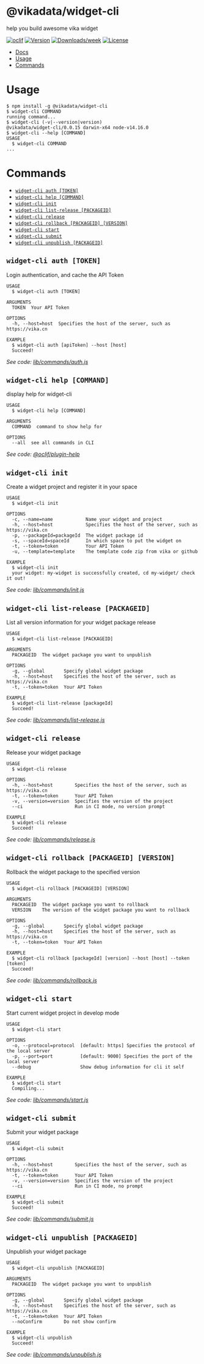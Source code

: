 @vikadata/widget-cli
====================

help you build awesome vika widget

[![oclif](https://img.shields.io/badge/cli-oclif-brightgreen.svg)](https://oclif.io)
[![Version](https://img.shields.io/npm/v/@vikadata/widget-cli.svg)](https://npmjs.org/package/@vikadata/widget-cli)
[![Downloads/week](https://img.shields.io/npm/dw/@vikadata/widget-cli.svg)](https://npmjs.org/package/@vikadata/widget-cli)
[![License](https://img.shields.io/npm/l/@vikadata/widget-cli.svg)](https://github.com/vikadata/widget-cli/blob/master/package.json)

<!-- toc -->
* [Docs](https://vika.cn/developers/widget/introduction)
* [Usage](#usage)
* [Commands](#commands)
<!-- tocstop -->
# Usage
<!-- usage -->
```sh-session
$ npm install -g @vikadata/widget-cli
$ widget-cli COMMAND
running command...
$ widget-cli (-v|--version|version)
@vikadata/widget-cli/0.0.15 darwin-x64 node-v14.16.0
$ widget-cli --help [COMMAND]
USAGE
  $ widget-cli COMMAND
...
```
<!-- usagestop -->
# Commands
<!-- commands -->
* [`widget-cli auth [TOKEN]`](#widget-cli-auth-token)
* [`widget-cli help [COMMAND]`](#widget-cli-help-command)
* [`widget-cli init`](#widget-cli-init)
* [`widget-cli list-release [PACKAGEID]`](#widget-cli-list-release-packageid)
* [`widget-cli release`](#widget-cli-release)
* [`widget-cli rollback [PACKAGEID] [VERSION]`](#widget-cli-rollback-packageid-version)
* [`widget-cli start`](#widget-cli-start)
* [`widget-cli submit`](#widget-cli-submit)
* [`widget-cli unpublish [PACKAGEID]`](#widget-cli-unpublish-packageid)

## `widget-cli auth [TOKEN]`

Login authentication, and cache the API Token

```
USAGE
  $ widget-cli auth [TOKEN]

ARGUMENTS
  TOKEN  Your API Token

OPTIONS
  -h, --host=host  Specifies the host of the server, such as https://vika.cn

EXAMPLE
  $ widget-cli auth [apiToken] --host [host]
  Succeed!
```

_See code: [lib/commands/auth.js](https://github.com/vikadata/widget-cli/blob/v0.0.15/lib/commands/auth.js)_

## `widget-cli help [COMMAND]`

display help for widget-cli

```
USAGE
  $ widget-cli help [COMMAND]

ARGUMENTS
  COMMAND  command to show help for

OPTIONS
  --all  see all commands in CLI
```

_See code: [@oclif/plugin-help](https://github.com/oclif/plugin-help/blob/v3.3.1/src/commands/help.ts)_

## `widget-cli init`

Create a widget project and register it in your space

```
USAGE
  $ widget-cli init

OPTIONS
  -c, --name=name            Name your widget and project
  -h, --host=host            Specifies the host of the server, such as https://vika.cn
  -p, --packageId=packageId  The widget package id
  -s, --spaceId=spaceId      In which space to put the widget on
  -t, --token=token          Your API Token
  -u, --template=template    The template code zip from vika or github

EXAMPLE
  $ widget-cli init
  your widget: my-widget is successfully created, cd my-widget/ check it out!
```

_See code: [lib/commands/init.js](https://github.com/vikadata/widget-cli/blob/v0.0.15/lib/commands/init.js)_

## `widget-cli list-release [PACKAGEID]`

List all version information for your widget package release

```
USAGE
  $ widget-cli list-release [PACKAGEID]

ARGUMENTS
  PACKAGEID  The widget package you want to unpublish

OPTIONS
  -g, --global       Specify global widget package
  -h, --host=host    Specifies the host of the server, such as https://vika.cn
  -t, --token=token  Your API Token

EXAMPLE
  $ widget-cli list-release [packageId]
  Succeed!
```

_See code: [lib/commands/list-release.js](https://github.com/vikadata/widget-cli/blob/v0.0.15/lib/commands/list-release.js)_

## `widget-cli release`

Release your widget package

```
USAGE
  $ widget-cli release

OPTIONS
  -h, --host=host        Specifies the host of the server, such as https://vika.cn
  -t, --token=token      Your API Token
  -v, --version=version  Specifies the version of the project
  --ci                   Run in CI mode, no version prompt

EXAMPLE
  $ widget-cli release
  Succeed!
```

_See code: [lib/commands/release.js](https://github.com/vikadata/widget-cli/blob/v0.0.15/lib/commands/release.js)_

## `widget-cli rollback [PACKAGEID] [VERSION]`

Rollback the widget package to the specified version

```
USAGE
  $ widget-cli rollback [PACKAGEID] [VERSION]

ARGUMENTS
  PACKAGEID  The widget package you want to rollback
  VERSION    The version of the widget package you want to rollback

OPTIONS
  -g, --global       Specify global widget package
  -h, --host=host    Specifies the host of the server, such as https://vika.cn
  -t, --token=token  Your API Token

EXAMPLE
  $ widget-cli rollback [packageId] [version] --host [host] --token [token]
  Succeed!
```

_See code: [lib/commands/rollback.js](https://github.com/vikadata/widget-cli/blob/v0.0.15/lib/commands/rollback.js)_

## `widget-cli start`

Start current widget project in develop mode

```
USAGE
  $ widget-cli start

OPTIONS
  -o, --protocol=protocol  [default: https] Specifies the protocol of the local server
  -p, --port=port          [default: 9000] Specifies the port of the local server
  --debug                  Show debug information for cli it self

EXAMPLE
  $ widget-cli start
  Compiling...
```

_See code: [lib/commands/start.js](https://github.com/vikadata/widget-cli/blob/v0.0.15/lib/commands/start.js)_

## `widget-cli submit`

Submit your widget package

```
USAGE
  $ widget-cli submit

OPTIONS
  -h, --host=host        Specifies the host of the server, such as https://vika.cn
  -t, --token=token      Your API Token
  -v, --version=version  Specifies the version of the project
  --ci                   Run in CI mode, no prompt

EXAMPLE
  $ widget-cli submit
  Succeed!
```

_See code: [lib/commands/submit.js](https://github.com/vikadata/widget-cli/blob/v0.0.15/lib/commands/submit.js)_

## `widget-cli unpublish [PACKAGEID]`

Unpublish your widget package

```
USAGE
  $ widget-cli unpublish [PACKAGEID]

ARGUMENTS
  PACKAGEID  The widget package you want to unpublish

OPTIONS
  -g, --global       Specify global widget package
  -h, --host=host    Specifies the host of the server, such as https://vika.cn
  -t, --token=token  Your API Token
  --noConfirm        Do not show confirm

EXAMPLE
  $ widget-cli unpublish
  Succeed!
```

_See code: [lib/commands/unpublish.js](https://github.com/vikadata/widget-cli/blob/v0.0.15/lib/commands/unpublish.js)_
<!-- commandsstop -->
